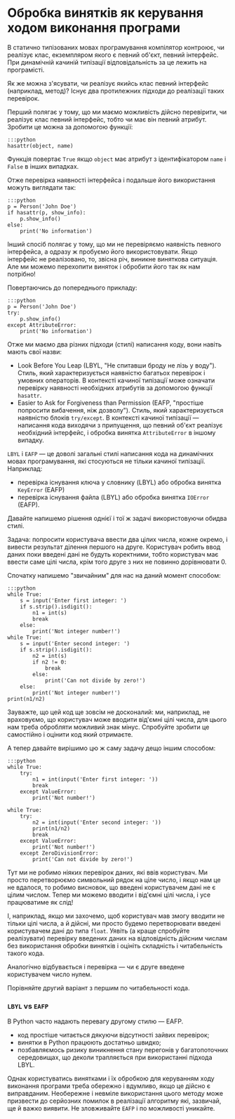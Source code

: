 # Обробка винятків як керування ходом виконання програми

В статично типізованих мовах програмування компілятор контроює, чи реалізує клас, екземпляром якого є певний об'єкт, певний інтерфейс. При динамічній качиній типізації відповідальність за це лежить на програмісті. 

Як же можна з'ясувати, чи реалізує якийсь клас певний інтерфейс (наприклад, метод)? 
Існує два протилежних підходи до реалізації таких перевірок.

Перший полягає у тому, що ми маємо можливість дійсно перевірити, чи реалізує клас певний інтерфейс, тобто чи має він певний атрибут. Зробити це можна за допомогою функції:

	:::python
	hasattr(object, name)
	
Функція повертає `True` якщо `object` має атрибут з ідентифікатором `name` і `False` в інших випадках.

Отже перевірка наявності інтерфейса і подальше його використання можуть виглядати так:

	:::python
	p = Person('John Doe')
	if hasattr(p, show_info):
		p.show_info()
	else:
		print('No information')
		
Інший спосіб полягає у тому, що ми не перевіряємо наявність певного інтерфейса, а одразу ж пробуємо його використовувати. Якщо інтерфейс не реалізовано, то, звісна річ, виникне виняткова ситуація. Але ми можемо перехопити виняток і обробити його так як нам потрібно!

Повертаючись до попереднього прикладу:

	:::python
	p = Person('John Doe')
	try:
		p.show_info()
	except AttributeError:
		print('No information')
		
Отже ми маємо два різних підходи (стилі) написання коду, вони навіть мають свої назви:

* Look Before You Leap (LBYL, "Не спитавши броду не лізь у воду"). Стиль, який характеризується наявністю багатьох перевірок і умовних операторів. В контексті качиної типізації може означати перевірку наявності необхідних атрибутів за допомогою функції `hasattr`.
* Easier to Ask for Forgiveness than Permission (EAFP, "простіше попросити вибачення, ніж
дозволу").  Стиль, який характеризується наявністю блоків `try/except`. В контексті качиної
типізації — написання кода виходячи з припущення, що певний об'єкт реалізує необхідний інтерфейс, і обробка винятка `AttributeError` в іншому випадку.



`LBYL` і `EAFP` — це доволі загальні стилі написання кода на динамічних мовах програмування, які стосуються не тільки качиної типізації. Наприклад: 

* перевірка існування ключа у словнику (LBYL) або обробка винятка `KeyError` (EAFP)
* перевірка існування файла (LBYL) або обробка винятка `IOError` (EAFP).

Давайте напишемо рішення однієї і тої ж задачі використовуючи обидва стилі.

Задача: попросити користувача ввести два цілих числа, кожне окремо, і вивести результат ділення першого на друге. Користувач робить ввод даних поки введені дані не будуть коректними, тобто користувач має ввести саме цілі числа, крім того друге з них не повинно дорівнювати 0.

Спочатку напишемо "звичайним" для нас на даний момент способом:

	:::python
	while True:
		s = input('Enter first integer: ')
		if s.strip().isdigit():
			n1 = int(s)
			break
		else:
			print('Not integer number!')
	while True:
		s = input('Enter second integer: ')
		if s.strip().isdigit():
			n2 = int(s)
			if n2 != 0:
				break
			else:
				print('Can not divide by zero!')
		else:
			print('Not integer number!')
	print(n1/n2)
	
Зауважте, що цей код ще зовсім не досконалий: ми, наприклад, не враховуємо, що користувач може вводити від'ємні цілі числа, для цього нам треба обробляти можливий знак мінус. Спробуйте зробити це самостійно і оцінити код який отримаєте.

А тепер давайте вирішимо цю ж саму задачу дещо іншим способом:

	:::python
	while True:
		try:
			n1 = int(input('Enter first integer: '))
			break
		except ValueError:
			print('Not number!')
		
	while True:
		try:
			n2 = int(input('Enter second integer: '))
			print(n1/n2)
			break
		except ValueError:
			print('Not number!')
		except ZeroDivisionError:
			print('Can not divide by zero!')

Тут ми не робимо ніяких перевірок даних, які ввів користувач. Ми просто перетворюємо символьний рядок на ціле число, і якщо нам це не вдалося, то робимо висновок, що введені користувачем дані не є цілим числом. Тепер ми можемо вводити і від'ємні цілі числа, і усе працюватиме як слід! 

І, наприклад, якщо ми захочемо, щоб користувач мав змогу вводити не тільки цілі числа, а й дійсні, ми просто будемо перетворювати введені користувачем дані до типа `float`. Уявіть (а краще спробуйте реалізувати) перевірку введених даних на відповідність дійсним числам без використання обробки винятків і оцініть складність і читабельність такого кода.

Аналогічно відбувається і перевірка — чи є друге введене користувачем число нулем.

Порівняйте другий варіант з першим по читабельності кода.










### `LBYL` vs `EAFP`

В Python часто надають перевагу другому стилю — EAFP. 

* код простіше читається дякуючи відсутності зайвих перевірок;
* винятки в Python працюють достатньо швидко;
* позбавляємось ризику виникнення стану перегонів у багатопоточних середовищах, що деколи 
трапляється при використанні підхода LBYL.

Однак користуватись винятками і їх обробкою для керуванням ходу виконання програми треба обережно і вдумливо, якщо це дійсно є виправданим. Необережне і невміле використання цього методу може призвести до серйозних помилок в реалізації алгоритму які, зазвичай, ще й важко виявити. Не зловживайте `EAFP` і по можливості уникайте.


